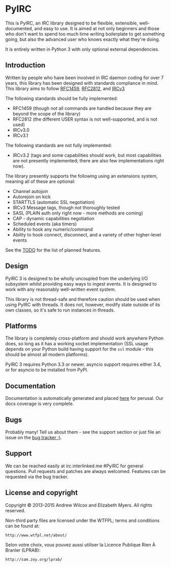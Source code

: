 # PyIRC
This is PyIRC, an IRC library designed to be flexible, extensible, well-
documented, and easy to use. It is aimed at not only beginners and those who
don't want to spend too much time writing boilerplate to get something going¸
but also the advanced user who knows exactly what they're doing.

It is entirely written in Python 3 with only optional external dependencies.

## Introduction
Written by people who have been involved in IRC daemon coding for over 7
years, this library has been designed with standards compliance in mind. This
library aims to follow [RFC1459](http://tools.ietf.org/html/rfc1459.html),
[RFC2812](http://tools.ietf.org/html/rfc2812.html), and
[IRCv3](http://ircv3.org)

The following standards should be fully implemented:
* RFC1459 (though not all commands are handled because they are beyond the
  scope of the library)
* RFC2812 (the different USER syntax is not well-supported, and is not used)
* IRCv3.0
* IRCv3.1

The following standards are not fully implemented:
* IRCv3.2 (tags and some capabilities should work, but most capabilities are
  not presently implemented; there are also few implementations right now).

The library presently supports the following using an extensions system,
meaning all of these are optional:
- Channel autojoin
- Autorejoin on kick
- STARTTLS (automatic SSL negotiation)
- IRCv3 Message tags, though not thoroughly tested
- SASL (PLAIN auth only right now - more methods are coming)
- CAP - dynamic capabilities negotiation
- Scheduled events (aka timers)
- Ability to hook any numeric/command
- Ability to hook connect, disconnect, and a variety of other higher-level
  events

See the [TODO](http://github.com/Elizafox/PyIRC/blob/master/TODO.md) for the
list of planned features.

## Design
PyIRC 3 is designed to be wholly uncoupled from the underlying I/O subsystem
whilst providing easy ways to ingest events. It is designed to work with any
reasonably well-written event system.

This library is not thread-safe and therefore caution should be used when
using PyIRC with threads. It does not, however, modify state outside of its
own classes, so it's safe to run instances in threads.

## Platforms
The library is completely cross-platform and should work anywhere Python does,
so long as it has a working socket implementation (SSL usage depends on your
Python build having support for the `ssl` module - this should be almost all
modern platforms).

PyIRC 3 requires Python 3.3 or newer. asyncio support requires either 3.4, or
for asyncio to be installed from PyPI.

## Documentation
Documentation is automatically generated and placed
[here](http://foxkit.us/PyIRC/) for perusal. Our docs coverage is very
complete.

## Bugs
Probably many! Tell us about them - see the support section or just file an
issue on the [bug tracker :)](http://github.com/Elizacat/PyIRC/issues).

## Support
We can be reached easily at irc.interlinked.me #PyIRC for general questions.
Pull requests and patches are always welcomed. Features can be requested via
the bug tracker.

## License and copyright
Copyright © 2013-2015 Andrew Wilcox and Elizabeth Myers. All rights reserved.

Non-third party files are licensed under the WTFPL; terms and conditions can be
found at:

	http://www.wtfpl.net/about/

Selon votre choix, vous pouvez aussi utiliser la Licence Publique Rien À
Branler (LPRAB):

	http://sam.zoy.org/lprab/

